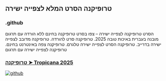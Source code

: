 ## טרופיקנה הסרט המלא לצפייה ישירה

### .github

הסרט טרופיקנה לצפייה ישירה – צפו בסרט טרופיקנה בחינם ללא הורדה עם תרגום מובנה בעברית באיכות טובה 2025. טרופיקנה סרט להורדה. טרופיקנה מדובב לצפייה ישירה בדרייב. טרופיקנה הסרט לצפייה ישירה טלגרם. טרופיקנה צפה באינטרנט בחינם. טרופיקנה לצפייה ישירה עם תרגום

### [טרופיקנה ➤ Tropicana 2025](https://watching4khdmovies.blogspot.com/2025/08/tropicana-he.html)

<a href="https://watching4khdmovies.blogspot.com/2025/08/tropicana-he.html" rel="nofollow"><img src="https://image.tmdb.org/t/p/w1280/fRt66545PqCizFASuLmXcfzvK4V.jpg" alt="github" data-canonical-src="https://image.tmdb.org/t/p/w1280/fRt66545PqCizFASuLmXcfzvK4V.jpg" style="max-width: 100%;"></a>
